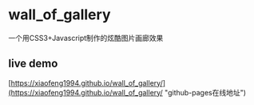 # wall_of_gallery
一个用CSS3+Javascript制作的炫酷图片画廊效果

## live demo
[https://xiaofeng1994.github.io/wall_of_gallery/](https://xiaofeng1994.github.io/wall_of_gallery/ "github-pages在线地址")

